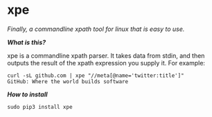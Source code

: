 # xpe

*Finally, a commandline xpath tool for linux that is easy to use.*

***What is this?***

xpe is a commandline xpath parser. It takes data from stdin, and then outputs the result of the xpath expression you supply it. For example:

    curl -sL github.com | xpe "//meta[@name='twitter:title']"
    GitHub: Where the world builds software

***How to install***

    sudo pip3 install xpe

